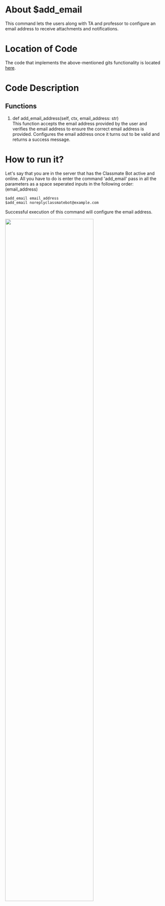 # About $add_email
This command lets the users along with TA and professor to configure an email address to receive attachments and notifications.

# Location of Code
The code that implements the above-mentioned gits functionality is located [here](https://github.com/Ashwinshankar98/ClassMateBot/blob/main/cogs/email_address_spec.py).

# Code Description
## Functions
1. def add_email_address(self, ctx, email_address: str) <br>
This function accepts the email address provided by the user and verifies the email address to ensure the correct email address is provided. Configures the email address once it turns out to be valid and returns a success message.



# How to run it?
Let's say that you are in the server that has the Classmate Bot active and online. All you have to do is 
enter the command 'add_email' pass in all the parameters as a space seperated inputs in the following order:
(email_address)
```
$add_email email_address
$add_email noreplyclassmatebot@example.com
```
Successful execution of this command will configure the email address.
<p align="left"><img width=75% src="https://github.com/Ashwinshankar98/ClassMateBot/blob/main/data/media/Email_Address.gif"></p>
